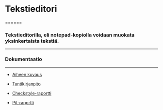 # Tekstieditori
======

### Tekstieditorilla, eli notepad-kopiolla voidaan muokata yksinkertaista tekstiä.
------

### Dokumentaatio
------

* [Aiheen kuvaus](https://github.com/vipeeri/Tekstieditori/blob/master/dokumentaatio/aiheenKuvausJaRakenne.md)
* [Tuntikirjanpito](https://github.com/vipeeri/Tekstieditori/blob/master/dokumentaatio/tuntikirjanpito.md)
 
* [Checkstyle-raportti](https://htmlpreview.github.io/?https://github.com/vipeeri/Tekstieditori/blob/master/dokumentaatio/checkstyle.html)
* [Pit-raportti](https://htmlpreview.github.io/?https://github.com/vipeeri/Tekstieditori/blob/master/dokumentaatio/pit/index.html)

